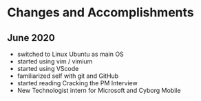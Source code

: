 # Changes and Accomplishments
## June 2020
* switched to Linux Ubuntu as main OS
* started using vim / vimium
* started using VScode
* familiarized self with git and GitHub
* started reading Cracking the PM Interview
* New Technologist intern for Microsoft and Cyborg Mobile